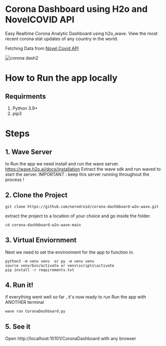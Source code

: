 # Corona Dashboard using H2o and NovelCOVID API

Easy Realtime Corona Analytic Dashboard using h2o_wave. 
View the most recent corona stat updates of any country in the world.

Fetching Data from [Novel Covid API](https://github.com/disease-sh/API)

![corona dash2](https://user-images.githubusercontent.com/42380130/129351308-b2806810-c91f-4b19-89b7-095e6f193d55.PNG)

# How to Run the app locally

## Requirments

1. Python 3.9+ 
2. pip3

# Steps

## 1. Wave Server

to Run the app we need install and run the wave server. https://wave.h2o.ai/docs/installation
Extract the wave sdk and run waved to start the server.
IMPORTANT : keep this server running throughout the process ! 


## 2. Clone the Project 
```
git clone https://github.com/nerodroid/corona-dashbboard-w2o-wave.git
```
extract the project to a location of your choice and go inside the folder.
```
cd corona-dashbboard-w2o-wave-main
```
## 3. Virtual Enviornment

Next we need to set the environment for the app to function in.
```
python3 -m venv venv  or py -m venv venv
source venv/bin/activate or venv\scripts\activate
pip install -r requirements.txt
```
## 4. Run it!

if everything went well so far , it's now ready to run
Run the app with ANOTHER terminal
```
wave run CoronaDashboard.py
```
## 5. See it

Open http://localhost:10101/CoronaDashboard with any browser

